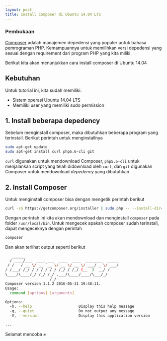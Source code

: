 ```yaml
---
layout: post
title: Install Composer di Ubuntu 14.04 LTS
---
```


### Pembukaan
[Composer](http://getcomposer.org) adalah manajemen depedensi yang populer untuk bahasa pemrograman PHP. Kemampuannya untuk memilihkan versi depedensi yang sesuai dengan requirement dari program PHP yang kita miliki.

Berikut kita akan menunjukkan cara install composer di Ubuntu 14.04

## Kebutuhan
Untuk tutorial ini, kita sudah memiliki:

* Sistem operasi Ubuntu 14.04 LTS
* Memiliki user yang memiliki sudo permission

## 1. Install beberapa depedency
Sebelum menginstall composer, maka dibutuhkan beberapa program yang terinstall. Berikut perintah untuk menginstallnya

```bash
sudo apt-get update
sudo apt-get install curl php5.6-cli git
```

`curl` digunakan untuk mendownload Composer, `php5.6-cli` untuk menjalankan script yang telah didownload oleh `curl`, dan `git` digunakan Composer untuk mendownload _depedency_ yang dibutuhkan

## 2. Install Composer
Untuk menginstall composer bisa dengan mengetik perintah berikut

```bash
curl -sS https://getcomposer.org/installer | sudo php -- --install-dir=/usr/local/bin --filename=composer
```

Dengan perintah ini kita akan mendownload dan menginstall `composer` pada folder `/usr/local/bin`. Untuk mengecek apakah composer sudah terinstall, dapat mengeceknya dengan perintah

```bash
composer
```

Dan akan terlihat output seperti berikut

```bash
   ______
  / ____/___  ____ ___  ____  ____  ________  _____
 / /   / __ \/ __ `__ \/ __ \/ __ \/ ___/ _ \/ ___/
/ /___/ /_/ / / / / / / /_/ / /_/ (__  )  __/ /
\____/\____/_/ /_/ /_/ .___/\____/____/\___/_/
                    /_/
Composer version 1.1.2 2016-05-31 19:48:11.
Usage:
  command [options] [arguments]

Options:
  -h, --help                     Display this help message
  -q, --quiet                    Do not output any message
  -V, --version                  Display this application version

...
```

Selamat mencoba :fist:
